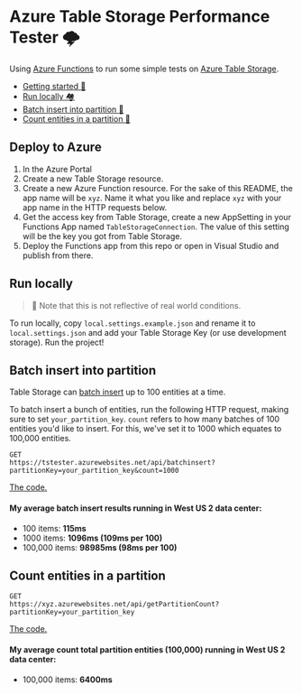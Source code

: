 # Azure Table Storage Performance Tester :cloud_with_lightning:

Using [Azure Functions](https://docs.microsoft.com/en-us/azure/azure-functions/) to run some simple tests on [Azure Table Storage](https://docs.microsoft.com/en-us/azure/cosmos-db/table-storage-how-to-use-dotnet).

- [Getting started :runner:](#getting-started)
- [Run locally :houses:](#run-locally)
- [Batch insert into partition :incoming_envelope:](#batch-insert-into-partition)
- [Count entities in a partition :1234:](#count-entities-in-a-partition)

## Deploy to Azure

1. In the Azure Portal
2. Create a new Table Storage resource.
3. Create a new Azure Function resource. For the sake of this README, the app name will be `xyz`. Name it what you like and replace `xyz` with your app name in the HTTP requests below.
4. Get the access key from Table Storage, create a new AppSetting in your Functions App named `TableStorageConnection`. The value of this setting will be the key you got from Table Storage.
5. Deploy the Functions app from this repo or open in Visual Studio and publish from there.

## Run locally

> :information_desk_person: Note that this is not reflective of real world conditions.

To run locally, copy `local.settings.example.json` and rename it to `local.settings.json` and add your Table Storage Key (or use development storage). Run the project!

## Batch insert into partition

Table Storage can [batch insert](https://docs.microsoft.com/en-us/azure/cosmos-db/table-storage-how-to-use-dotnet#insert-a-batch-of-entities) up to 100 entities at a time.

To batch insert a bunch of entities, run the following HTTP request, making sure to set `your_partition_key`. `count` refers to how many batches of 100 entities you'd like to insert. For this, we've set it to 1000 which equates to 100,000 entities.

```
GET
https://tstester.azurewebsites.net/api/batchinsert?partitionKey=your_partition_key&count=1000
```

[The code.](TableStoragePerformanceTester/TableStorage.cs#L41-L74)

#### My average batch insert results running in West US 2 data center:

- 100 items: **115ms**
- 1000 items: **1096ms (109ms per 100)**
- 100,000 items: **98985ms (98ms per 100)**

## Count entities in a partition

```
GET
https://xyz.azurewebsites.net/api/getPartitionCount?partitionKey=your_partition_key
```

[The code.](TableStoragePerformanceTester/TableStorage.cs#L17-L39)

#### My average count total partition entities (100,000) running in West US 2 data center:

- 100,000 items: **6400ms**
